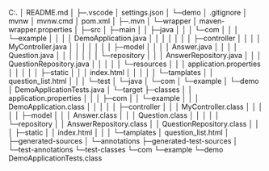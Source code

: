 C:.
│  README.md
│
├─.vscode
│      settings.json
│
└─demo
    │  .gitignore
    │  mvnw
    │  mvnw.cmd
    │  pom.xml
    │
    ├─.mvn
    │  └─wrapper
    │          maven-wrapper.properties
    │
    ├─src
    │  ├─main
    │  │  ├─java
    │  │  │  └─com
    │  │  │      └─example
    │  │  │          │  DemoApplication.java
    │  │  │          │
    │  │  │          ├─controller
    │  │  │          │      MyController.java
    │  │  │          │
    │  │  │          ├─model
    │  │  │          │      Answer.java
    │  │  │          │      Question.java
    │  │  │          │
    │  │  │          └─repository
    │  │  │                  AnswerRepository.java
    │  │  │                  QuestionRepository.java
    │  │  │
    │  │  └─resources
    │  │      │  application.properties
    │  │      │
    │  │      ├─static
    │  │      │      index.html
    │  │      │
    │  │      └─tamplates
    │  │              question_list.html
    │  │
    │  └─test
    │      └─java
    │          └─com
    │              └─example
    │                  └─demo
    │                          DemoApplicationTests.java
    │
    └─target
        ├─classes
        │  │  application.properties
        │  │
        │  ├─com
        │  │  └─example
        │  │      │  DemoApplication.class
        │  │      │
        │  │      ├─controller
        │  │      │      MyController.class
        │  │      │
        │  │      ├─model
        │  │      │      Answer.class
        │  │      │      Question.class
        │  │      │
        │  │      └─repository
        │  │              AnswerRepository.class
        │  │              QuestionRepository.class
        │  │
        │  ├─static
        │  │      index.html
        │  │
        │  └─tamplates
        │          question_list.html
        │
        ├─generated-sources
        │  └─annotations
        ├─generated-test-sources
        │  └─test-annotations
        └─test-classes
            └─com
                └─example
                    └─demo
                            DemoApplicationTests.class